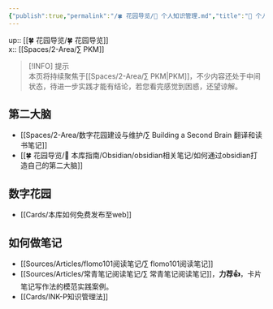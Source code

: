 ```yaml
---
{"publish":true,"permalink":"/🍀 花园导览/🧀 个人知识管理.md","title":"🧀 个人知识管理","created":"2022-07-18","modified":"2024-06-10","published":"2025-07-08T03:32:48.488+08:00","cssclasses":""}
---
```


up:: [[🍀 花园导览/🍀 花园导览]]  
x:: [[Spaces/2-Area/∑ PKM]]

>[!INFO] 提示  
> 本页将持续聚焦于[[Spaces/2-Area/∑ PKM\|PKM]]，不少内容还处于中间状态，待进一步实践才能有结论，若您看完感觉到困惑，还望谅解。

## 第二大脑

- [[Spaces/2-Area/数字花园建设与维护/∑ Building a Second Brain 翻译和读书笔记]]
- [[🍀 花园导览/🧰 本库指南/Obsidian/obsidian相关笔记/如何通过obsidian打造自己的第二大脑]]

## 数字花园

- [[Cards/本库如何免费发布至web]]

## 如何做笔记

- [[Sources/Articles/flomo101阅读笔记/∑ flomo101阅读笔记]]
- [[Sources/Articles/常青笔记阅读笔记/∑ 常青笔记阅读笔记]]，**力荐👍**，卡片笔记写作法的模范实践案例。
- [[Cards/INK-P知识管理法]]